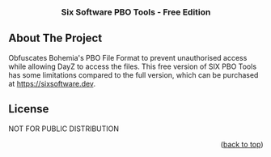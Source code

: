 <h3 align="center">Six Software PBO Tools - Free Edition</h3>















</div>































<!-- ABOUT THE PROJECT -->







## About The Project



Obfuscates Bohemia's PBO File Format to prevent unauthorised access while allowing DayZ to access the files.
This free version of SIX PBO Tools has some limitations compared to the full version, which can be purchased at https://sixsoftware.dev.







<!-- LICENSE -->







## License















NOT FOR PUBLIC DISTRIBUTION















<p align="right">(<a href="#readme-top">back to top</a>)</p>




















